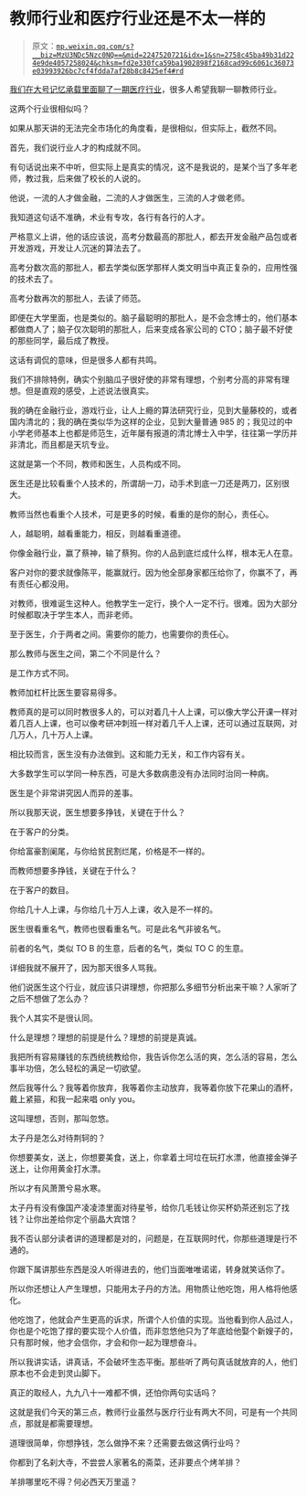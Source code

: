 # 教师行业和医疗行业还是不太一样的

> 原文：[`mp.weixin.qq.com/s?__biz=MzU3NDc5Nzc0NQ==&mid=2247520721&idx=1&sn=2758c45ba49b31d224e9de4057258024&chksm=fd2e330fca59ba1902898f2168cad99c6061c36073e03993926bc7cf4fdda7af28b8c8425ef4#rd`](http://mp.weixin.qq.com/s?__biz=MzU3NDc5Nzc0NQ==&mid=2247520721&idx=1&sn=2758c45ba49b31d224e9de4057258024&chksm=fd2e330fca59ba1902898f2168cad99c6061c36073e03993926bc7cf4fdda7af28b8c8425ef4#rd)

[我们在大号记忆承载里面聊了一期医疗行业](http://mp.weixin.qq.com/s?__biz=MzU0MjYwNDU2Mw==&mid=2247508218&idx=1&sn=2cc26d8f3bed1f0b658e79c538c67799&chksm=fb1acc86cc6d45906fa4371206f1d77f908cdf5321e4b5ac5ed04c1fa3bf7f5328e976d0b0de&scene=21#wechat_redirect)，很多人希望我聊一聊教师行业。

这两个行业很相似吗？

如果从那天讲的无法完全市场化的角度看，是很相似，但实际上，截然不同。

首先，我们说行业人才的构成就不同。

有句话说出来不中听，但实际上是真实的情况，这不是我说的，是某个当了多年老师，教过我，后来做了校长的人说的。

他说，一流的人才做金融，二流的人才做医生，三流的人才做老师。

我知道这句话不准确，术业有专攻，各行有各行的人才。

严格意义上讲，他的话应该说，高考分数最高的那批人，都去开发金融产品包或者开发游戏，开发让人沉迷的算法去了。

高考分数次高的那批人，都去学类似医学那样人类文明当中真正复杂的，应用性强的技术去了。

高考分数再次的那批人，去读了师范。

即便在大学里面，也是类似的。脑子最聪明的那批人，是不会念博士的，他们基本都做商人了；脑子仅次聪明的那批人，后来变成各家公司的 CTO；脑子最不好使的那些同学，最后成了教授。

这话有调侃的意味，但是很多人都有共鸣。

我们不排除特例，确实个别脑瓜子很好使的非常有理想，个别考分高的非常有理想。但是直观的感受，上述说法很真实。

我的确在金融行业，游戏行业，让人上瘾的算法研究行业，见到大量藤校的，或者国内清北的；我的确在类似华为这样的企业，见到大量普通 985 的；我见过的中小学老师基本上也都是师范生，近年屡有报道的清北博士入中学，往往第一学历并非清北，而且都是天坑专业。

这就是第一个不同，教师和医生，人员构成不同。

医生还是比较看重个人技术的，所谓胡一刀，动手术到底一刀还是两刀，区别很大。

教师当然也看重个人技术，可是更多的时候，看重的是你的耐心，责任心。

人，越聪明，越看重能力，相反，则越看重道德。

你像金融行业，赢了蔡神，输了蔡狗。你的人品到底烂成什么样，根本无人在意。

客户对你的要求就像陈平，能赢就行。因为他全部身家都压给你了，你赢不了，再有责任心都没用。

对教师，很难诞生这种人。他教学生一定行，换个人一定不行。很难。因为大部分时候都取决于学生本人，而非老师。

至于医生，介于两者之间。需要你的能力，也需要你的责任心。

那么教师与医生之间，第二个不同是什么？

是工作方式不同。

教师加杠杆比医生要容易得多。

教师真的是可以同时教很多人的，可以对着几十人上课，可以像大学公开课一样对着几百人上课，也可以像考研冲刺班一样对着几千人上课，还可以通过互联网，对几万人，几十万人上课。

相比较而言，医生没有办法做到。这和能力无关，和工作内容有关。

大多数学生可以学同一种东西，可是大多数病患没有办法同时治同一种病。

医生是个非常讲究因人而异的差事。

所以我那天说，医生想要多挣钱，关键在于什么？

在于客户的分类。

你给富豪割阑尾，与你给贫民割烂尾，价格是不一样的。

而教师想要多挣钱，关键在于什么？

在于客户的数目。

你给几十人上课，与你给几十万人上课，收入是不一样的。

医生很看重名气，教师也很看重名气。可是此名气非彼名气。

前者的名气，类似 TO B 的生意，后者的名气，类似 TO C 的生意。

详细我就不展开了，因为那天很多人骂我。

他们说医生这个行业，就应该只讲理想，你把那么多细节分析出来干嘛？人家听了之后不想做了怎么办？

我个人其实不是很认同。

什么是理想？理想的前提是什么？理想的前提是真诚。

我把所有容易赚钱的东西统统教给你，我告诉你怎么活的爽，怎么活的容易，怎么事半功倍，怎么轻松的满足一切欲望。

然后我等什么？我等着你放弃，我等着你主动放弃，我等着你放下花果山的酒杯，戴上紧箍，和我一起来唱 only you。

这叫理想，否则，那叫忽悠。

太子丹是怎么对待荆轲的？

你想要美女，送上，你想要美食，送上，你拿着土坷垃在玩打水漂，他直接金弹子送上，让你用黄金打水漂。

所以才有风萧萧兮易水寒。

太子丹有没有像国产凌凌漆里面对待星爷，给你几毛钱让你买杯奶茶还别忘了找钱？让你出差给你定个丽晶大宾馆？

我不否认部分读者讲的道理都是对的，问题是，在互联网时代，你那些道理是行不通的。

你跟下属讲那些东西是没人听得进去的，他们当面唯唯诺诺，转身就笑话你了。

所以你还想让人产生理想，只能用太子丹的方法。用物质让他吃饱，用人格将他感化。

他吃饱了，他就会产生更高的诉求，所谓个人价值的实现。当他看到你人品过人，你也是个吃饱了撑的要实现个人价值，而非忽悠他只为了年底给他娶个新嫂子的，只有那时候，他才会信你，才会和你一起为理想奋斗。

所以我讲实话，讲真话，不会破坏生态平衡。那些听了两句真话就放弃的人，他们原本也不会走到灵山脚下。

真正的取经人，九九八十一难都不惧，还怕你两句实话吗？

这就是我们今天的第三点，教师行业虽然与医疗行业有两大不同，可是有一个共同点，那就是都需要理想。

道理很简单，你想挣钱，怎么做挣不来？还需要去做这俩行业吗？

你都到了名刹大寺，不尝尝人家著名的斋菜，还非要点个烤羊排？

羊排哪里吃不得？何必西天万里遥？